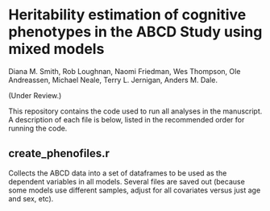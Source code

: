 # Heritability estimation of cognitive phenotypes in the ABCD Study using mixed models
Diana M. Smith, Rob Loughnan, Naomi Friedman, Wes Thompson, Ole Andreassen, Michael Neale, Terry L. Jernigan, Anders M. Dale.

(Under Review.)

This repository contains the code used to run all analyses in the manuscript. A description of each file is below, listed in the recommended order for running the code.

## create_phenofiles.r
Collects the ABCD data into a set of dataframes to be used as the dependent variables in all models. Several files are saved out (because some models use different samples, adjust for all covariates versus just age and sex, etc).
